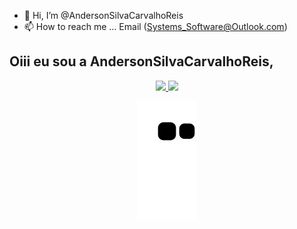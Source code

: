 - 👋 Hi, I’m @AndersonSilvaCarvalhoReis
- 📫 How to reach me ... Email (Systems_Software@Outlook.com)

<!---
AndersonSilvaCarvalhoReis/AndersonSilvaCarvalhoReis is a ✨ special ✨ repository because its `README.md` (this file) appears on your GitHub profile.
You can click the Preview link to take a look at your changes.
--->
## Oiii eu sou a AndersonSilvaCarvalhoReis,
<div align="center">
  <a href="https://github.com/AndersonSilvaCarvalhoReis">
  <img height="180em" src="https://github-readme-stats.vercel.app/api?username=AndersonSilvaCarvalhoReis&show_icons=true&theme=dracula&include_all_commits=true&count_private=true"/>
  <img height="180em" src="https://github-readme-stats.vercel.app/api/top-langs/?username=AndersonSilvaCarvalhoReis&layout=compact&langs_count=7&theme=dracula"/>
  
  ![Animação de cobra](https://github.com/rafaballerini/rafaballerini/blob/output/github-contribution-grid-snake.svg)
 
</div>
